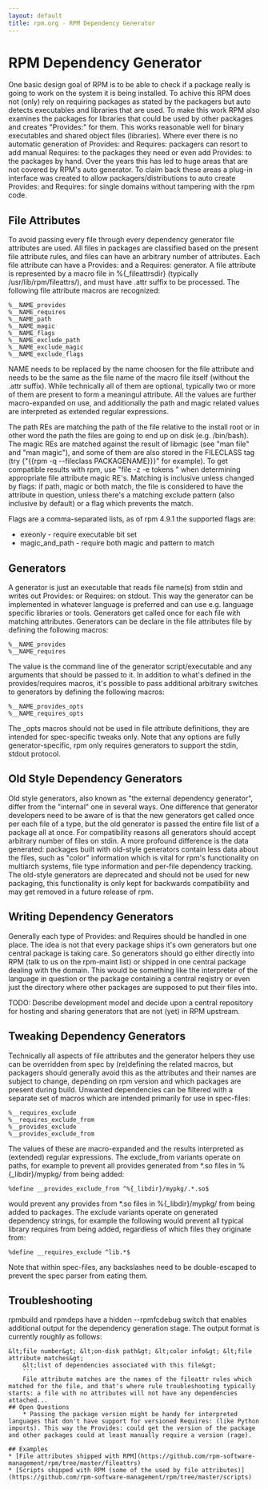 ```yaml
---
layout: default
title: rpm.org - RPM Dependency Generator
---
```

# RPM Dependency Generator

One basic design goal of RPM is to be able to check if a package really is going to work on the system it is being installed. To achive this RPM does not (only) rely on requiring packages as stated by the packagers but auto detects executables and libraries that are used. To make this work RPM also examines the packages for libraries that could be used by other packages and creates "Provides:" for them. This works reasonable well for binary executables and shared object files (libraries). Where ever there is no automatic generation of Provides: and Requires: packagers can resort to add manual Requires: to the packages they need or even add Provides: to the packages by hand. Over the years this has led to huge areas that are not covered by RPM's auto generator. To claim back these areas a plug-in interface was created to allow packagers/distributions to auto create Provides: and Requires: for single domains without tampering with the rpm code.

## File Attributes
To avoid passing every file through every dependency generator file attributes are used. All files in packages are classified based on the present file attribute rules, and files can have an arbitrary number of attributes. Each file attribute can have a Provides: and a Requires: generator. A file attribute is represented by a macro file in %{_fileattrsdir} (typically /usr/lib/rpm/fileattrs/), and must have .attr suffix to be processed. The following file attribute macros are recognized:
```
%__NAME_provides
%__NAME_requires
%__NAME_path
%__NAME_magic
%__NAME_flags
%__NAME_exclude_path
%__NAME_exclude_magic
%__NAME_exclude_flags
```
NAME needs to be replaced by the name choosen for the file attribute and needs to be the same as the file name of the macro file itself (without the .attr suffix). While technically all of them are optional, typically two or more of them are present to form a meaningul attribute. All the values are further macro-expanded on use, and additionally the path and magic related values are interpreted as extended regular expressions.

The path REs are matching the path of the file relative to the install root or in other word the path the files are going to end up on disk (e.g. /bin/bash). The magic REs are matched against the result of libmagic (see "man file" and "man magic"), and some of them are also stored in the FILECLASS tag (try {"{{rpm -q --fileclass PACKAGENAME}}}" for example). To get compatible results with rpm, use "file -z -e tokens <file>" when determining appropriate file attribute magic RE's. Matching is inclusive unless changed by flags: if path, magic or both match, the file is considered to have the attribute in question, unless there's a matching exclude pattern (also inclusive by default) or a flag which prevents the match.

Flags are a comma-separated lists, as of rpm 4.9.1 the supported flags are:
* exeonly - require executable bit set
* magic_and_path - require both magic and pattern to match 

## Generators
A generator is just an executable that reads file name(s) from stdin and writes out Provides: or Requires: on stdout. This way the generator can be implemented in whatever language is preferred and can use e.g. language specific libraries or tools. Generators get called once for each file with matching attributes. Generators can be declare in the file attributes file by defining the following macros:
```
%__NAME_provides
%__NAME_requires
```
The value is the command line of the generator script/executable and any arguments that should be passed to it. In addition to what's defined in the provides/requires macros, it's possible to pass additional arbitrary switches to generators by defining the following macros:
```
%__NAME_provides_opts
%__NAME_requires_opts
```
The _opts macros should not be used in file attribute definitions, they are intended for spec-specific tweaks only. Note that any options are fully generator-specific, rpm only requires generators to support the stdin, stdout protocol.

## Old Style Dependency Generators
Old style generators, also known as "the external dependency generator", differ from the "internal" one in several ways. One difference that generator developers need to be aware of is that the new generators get called once per each file of a type, but the old generator is passed the entire file list of a package all at once. For compatibility reasons all generators should accept arbitrary number of files on stdin. A more profound difference is the data generated: packages built with old-style generators contain less data about the files, such as "color" information which is vital for rpm's functionality on multiarch systems, file type information and per-file dependency tracking. The old-style generators are deprecated and should not be used for new packaging, this functionality is only kept for backwards compatibility and may get removed in a future release of rpm.

## Writing Dependency Generators
Generally each type of Provides: and Requires should be handled in one place. The idea is not that every package ships it's own generators but one central package is taking care. So generators should go either directly into RPM (talk to us on the rpm-maint list) or shipped in one central package dealing with the domain. This would be something like the interpreter of the language in question or the package containing a central reqistry or even just the directory where other packages are supposed to put their files into.

TODO: Describe development model and decide upon a central repository for hosting and sharing generators that are not (yet) in RPM upstream.

## Tweaking Dependency Generators
Technically all aspects of file attributes and the generator helpers they use can be overridden from spec by (re)defining the related macros, but packagers should generally avoid this as the attributes and their names are subject to change, depending on rpm version and which packages are present during build. Unwanted dependencies can be filtered with a separate set of macros which are intended primarily for use in spec-files:
```
%__requires_exclude
%__requires_exclude_from
%__provides_exclude
%__provides_exclude_from
```
The values of these are macro-expanded and the results interpreted as (extended) regular expressions. The exclude_from variants operate on paths, for example to prevent all provides generated from *.so files in %{_libdir}/mypkg/ from being added:
```
%define __provides_exclude_from ^%{_libdir}/mypkg/.*.so$
```
would prevent any provides from *.so files in %{_libdir}/mypkg/ from being added to packages. The exclude variants operate on generated dependency strings, for example the following would prevent all typical library requires from being added, regardless of which files they originate from:
```
%define __requires_exclude ^lib.*$
```
Note that within spec-files, any backslashes need to be double-escaped to prevent the spec parser from eating them.

## Troubleshooting
rpmbuild and rpmdeps have a hidden --rpmfcdebug switch that enables additional output for the dependency generation stage. The output format is currently roughly as follows:
```
&lt;file number&gt; &lt;on-disk path&gt; &lt;color info&gt; &lt;file attribute matches&gt;
    &lt;list of dependencies associated with this file&gt;
    ```
    File attribute matches are the names of the fileattr rules which matched for the file, and that's where rule troubleshooting typically starts: a file with no attributes will not have any dependencies attached...
## Open Questions
    * Passing the package version might be handy for interpreted languages that don't have support for versioned Requires: (like Python imports). This way the Provides: could get the version of the package and other packages could at least manually require a version (rage). 

## Examples
* [File attributes shipped with RPM](https://github.com/rpm-software-management/rpm/tree/master/fileattrs)
* [Scripts shipped with RPM (some of the used by file attributes)](https://github.com/rpm-software-management/rpm/tree/master/scripts)
